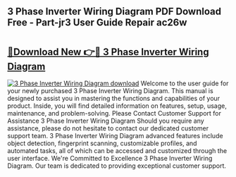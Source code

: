 ## 3 Phase Inverter Wiring Diagram PDF Download Free - Part-jr3 User Guide Repair ac26w

# <h2><a href="http://dfmzdj.blite.top/?on=3+Phase+Inverter+Wiring+Diagram">🔗Download New 👉🔴 3 Phase Inverter Wiring Diagram</a></h2>

[![3 Phase Inverter Wiring Diagram download](https://i.imgur.com/lujVjoI.png)](http://dfmzdj.blite.top/?on=3+Phase+Inverter+Wiring+Diagram)
Welcome to the user guide for your newly purchased 3 Phase Inverter Wiring Diagram. This manual is designed to assist you in mastering the functions and capabilities of your product. Inside, you will find detailed information on features, setup, usage, maintenance, and problem-solving. Please Contact Customer Support for Assistance 3 Phase Inverter Wiring Diagram Should you require any assistance, please do not hesitate to contact our dedicated customer support team. 3 Phase Inverter Wiring Diagram advanced features include object detection, fingerprint scanning, customizable profiles, and automated tasks, all of which can be accessed and customized through the user interface. We're Committed to Excellence 3 Phase Inverter Wiring Diagram. Our team is dedicated to providing exceptional customer support.
